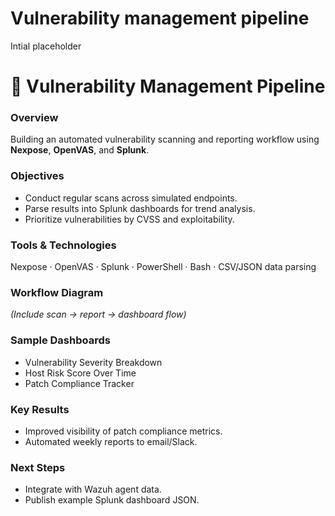 # Vulnerability management pipeline
Intial placeholder

# 🧰 Vulnerability Management Pipeline

### Overview
Building an automated vulnerability scanning and reporting workflow using **Nexpose**, **OpenVAS**, and **Splunk**.

### Objectives
- Conduct regular scans across simulated endpoints.  
- Parse results into Splunk dashboards for trend analysis.  
- Prioritize vulnerabilities by CVSS and exploitability.

### Tools & Technologies
Nexpose · OpenVAS · Splunk · PowerShell · Bash · CSV/JSON data parsing

### Workflow Diagram
*(Include scan → report → dashboard flow)*

### Sample Dashboards
- Vulnerability Severity Breakdown  
- Host Risk Score Over Time  
- Patch Compliance Tracker  

### Key Results
- Improved visibility of patch compliance metrics.  
- Automated weekly reports to email/Slack.  

### Next Steps
- Integrate with Wazuh agent data.  
- Publish example Splunk dashboard JSON.
